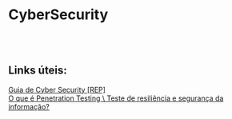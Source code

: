 # CyberSecurity


<br><br>
## Links úteis:

<a href="https://github.com/arthurspk/guiadecybersecurity"> Guia de Cyber Security [REP]</a><br>
<a href="https://www.cysource-academy.com.br/blog/cyber_education_r"> O que é Penetration Testing \ Teste de resiliência e segurança da informação?</a>
